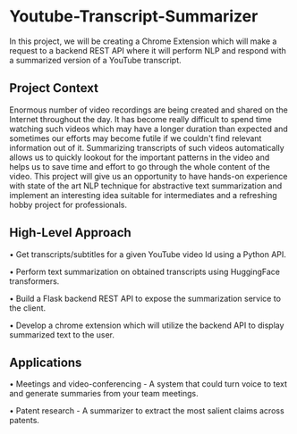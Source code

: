 # Youtube-Transcript-Summarizer
In this project, we will be creating a Chrome Extension which will make a request to a
backend REST API where it will perform NLP and respond with a summarized version of a
YouTube transcript. 

## Project Context


Enormous number of video recordings are being created and shared on the Internet
throughout the day. It has become really difficult to spend time watching such videos which
may have a longer duration than expected and sometimes our efforts may become futile if
we couldn't find relevant information out of it. Summarizing transcripts of such videos
automatically allows us to quickly lookout for the important patterns in the video and helps
us to save time and effort to go through the whole content of the video.
This project will give us an opportunity to have hands-on experience with state of the art
NLP technique for abstractive text summarization and implement an interesting idea
suitable for intermediates and a refreshing hobby project for professionals.

## High-Level Approach
• Get transcripts/subtitles for a given YouTube video Id using a Python API.

• Perform text summarization on obtained transcripts using HuggingFace transformers.

• Build a Flask backend REST API to expose the summarization service to the client.

• Develop a chrome extension which will utilize the backend API to display summarized
text to the user.

## Applications
• Meetings and video-conferencing - A system that could turn voice to text and generate
summaries from your team meetings.

• Patent research - A summarizer to extract the most salient claims across patents.
